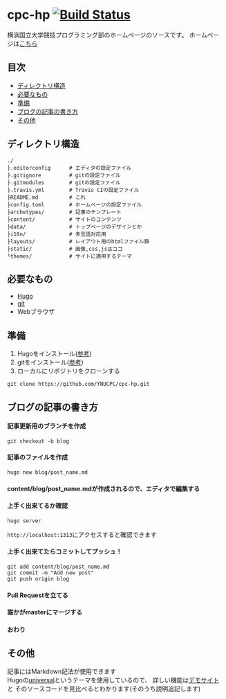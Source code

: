 # cpc-hp [![Build Status](https://travis-ci.org/YNUCPC/cpc-hp.svg?branch=master)](https://travis-ci.org/YNUCPC/cpc-hp)


横浜国立大学競技プログラミング部のホームページのソースです。
ホームページは[こちら](https://ynucpc.github.io/)

## 目次

- [ディレクトリ構造](#ディレクトリ構造)
- [必要なもの](#必要なもの)
- [準備](#準備)
- [ブログの記事の書き方](#ブログの記事の書き方)
- [その他](#その他)

## ディレクトリ構造

```
./
├.editorconfig      # エディタの設定ファイル
├.gitignore         # gitの設定ファイル
├.gitmodules        # gitの設定ファイル
├.travis.yml        # Travis CIの設定ファイル
├README.md          # これ
├config.toml        # ホームページの設定ファイル
├archetypes/        # 記事のテンプレート
├content/           # サイトのコンテンツ
├data/              # トップページのデザインとか
├i18n/              # 多言語対応用
├layouts/           # レイアウト用のhtmlファイル群
├static/            # 画像,css,jsはココ
└themes/            # サイトに適用するテーマ
```

## 必要なもの

- [Hugo](https://gohugo.io/)
- [git](https://git-scm.com/)
- Webブラウザ

## 準備

1. Hugoをインストール([参考](https://gohugo.io/getting-started/installing/))
1. gitをインストール([参考](https://git-scm.com/book/ja/v2/%E4%BD%BF%E3%81%84%E5%A7%8B%E3%82%81%E3%82%8B-Git%E3%81%AE%E3%82%A4%E3%83%B3%E3%82%B9%E3%83%88%E3%83%BC%E3%83%AB))
1. ローカルにリポジトリをクローンする
```
git clone https://github.com/YNUCPC/cpc-hp.git
```

## ブログの記事の書き方
#### 記事更新用のブランチを作成  
```
git checkout -b blog
```
#### 記事のファイルを作成
```
hugo new blog/post_name.md
```
#### content/blog/post_name.mdが作成されるので、エディタで編集する
#### 上手く出来てるか確認
```
hugo server
```
`http://localhost:1313`にアクセスすると確認できます
#### 上手く出来てたらコミットしてプッシュ！
```
git add content/blog/post_name.md
git commit -m "Add new post"
git push origin blog
```
#### Pull Requestを立てる
#### 誰かがmasterにマージする
#### おわり

## その他

記事にはMarkdown記法が使用できます  
Hugoの[universal](https://github.com/devcows/hugo-universal-theme)というテーマを使用しているので、
詳しい機能は[デモサイト](http://themes.gohugo.io/theme/hugo-universal-theme/)と
そのソースコードを見比べるとわかります(そのうち説明追記します)
